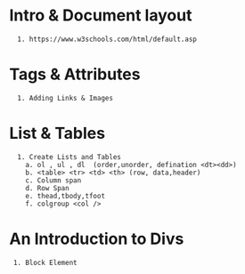 # Intro & Document layout

```
  1. https://www.w3schools.com/html/default.asp
```

# Tags & Attributes

```
  1. Adding Links & Images
```

# List & Tables

```
  1. Create Lists and Tables
    a. ol , ul , dl  (order,unorder, defination <dt><dd>)
    b. <table> <tr> <td> <th> (row, data,header)
    c. Column span
    d. Row Span
    e. thead,tbody,tfoot
    f. colgroup <col />
```

# An Introduction to Divs

```
 1. Block Element
```
